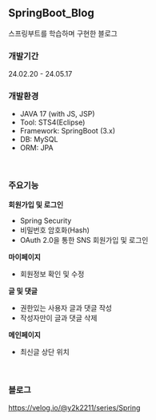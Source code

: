 ## SpringBoot_Blog
스프링부트를 학습하며 구현한 블로그

### 개발기간
24.02.20 - 24.05.17

### 개발환경
- JAVA 17 (with JS, JSP)
- Tool: STS4(Eclipse)
- Framework: SpringBoot (3.x)
- DB: MySQL
- ORM: JPA

<br>

### 주요기능
**회원가입 및 로그인**
- Spring Security
- 비밀번호 암호화(Hash)
- OAuth 2.0을 통한 SNS 회원가입 및 로그인

**마이페이지**
- 회원정보 확인 및 수정

**글 및 댓글**
- 권한있는 사용자 글과 댓글 작성
- 작성자만이 글과 댓글 삭제

**메인페이지**
- 최신글 상단 위치

<br>

### 블로그
https://velog.io/@y2k2211/series/Spring
